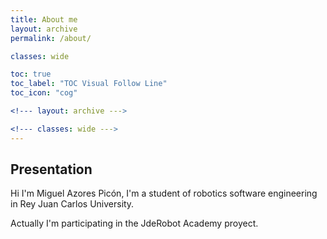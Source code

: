 ```yaml
---
title: About me
layout: archive
permalink: /about/

classes: wide

toc: true
toc_label: "TOC Visual Follow Line"
toc_icon: "cog"

<!--- layout: archive --->

<!--- classes: wide --->
---
```


## Presentation

Hi I'm Miguel Azores Picón, I'm a student of robotics software engineering in Rey Juan Carlos University.

Actually I'm participating in the JdeRobot Academy proyect.
